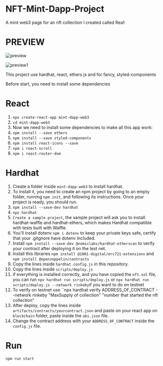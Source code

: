 # NFT-Mint-Dapp-Project
A mint web3 page for an nft collection I created called Rea1

# PREVIEW
![preview](https://user-images.githubusercontent.com/85500650/161134723-2dc19bda-a6b9-4664-967f-6cc7353638e8.PNG)


![preview1](https://user-images.githubusercontent.com/85500650/161134749-71274231-a256-4630-a787-6b94c53ed98d.PNG)


This project use hardhat, react, ethers js and for fancy, styled-components

Before start, you need to install some dependencies

# React
1. `npx create-react-app mint-dapp-web3`
2. `cd mint-dapp-web3`
3. Now we need to install some dependencies to make all this app work:
4. `npm install --save ethers`
5. `npm install --save styled-components`
6. `npm install react-icons --save`
7. `npm i react-scroll`
8. `npm i react-router-dom`

# Hardhat

1. Create a folder inside ``mint-dapp-web3`` to install hardhat.
2. To install it, you need to create an npm project by going to an empty folder, running `npm init`, and following its instructions. Once your project is ready, you should run.
3. `npm install --save-dev hardhat`
4. `npx hardhat`
5. `Create a sample project`, the sample project will ask you to install hardhat-waffle and hardhat-ethers, which makes Hardhat compatible with tests built with Waffle.
6. You'll install dotenv `npm i dotenv` to keep your private keys safe, certify that your .gitgnore have dotenv included.
7. Install `npm install --save-dev @nomiclabs/hardhat-etherscan` to verify your contract after deploying it on the test net.
8. Install this libraries ``npm install @1001-digital/erc721-extensions`` and ``npm install @openzeppelin/contracts``
9. Copy the lines inside `hardhat.config.js` in this repository.
10. Copy the lines inside `scripts/deploy.js`
11. if everything is installed correctly, and you have copied the ``nft.sol`` file, you can run ``npx hardhat run scripts/deploy.js`` or ``npx hardhat run scripts/deploy.js --network rinkeby``if you want to do on testnet
12. To verify on testnet use ``npx hardhat verify ADDRESS_OF_CONTRACT --network rinkeby "MaxSupply of collection" "number that started  the nft collection"
13. After deploy, copy the lines inside ``artifacts/contracts/yourcontract.json`` and paste on your react app on ``blockchain`` folder, paste inside the ``abi.json`` file.
14. Change the contract address with your ``ADDRESS_OF_CONTRACT`` inside the ``config.js`` file.


# Run
``npm run start`` 


